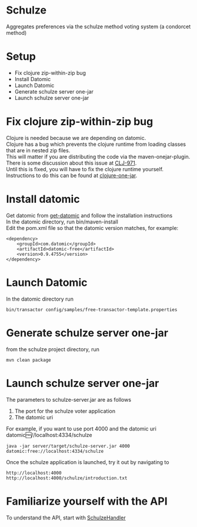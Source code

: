 Schulze
=
Aggregates preferences via the schulze method voting system (a condorcet method)

Setup
=
- Fix clojure zip-within-zip bug
- Install Datomic
- Launch Datomic
- Generate schulze server one-jar
- Launch schulze server one-jar

Fix clojure zip-within-zip bug
=
Clojure is needed because we are depending on datomic.  
Clojure has a bug which prevents the clojure runtime from loading classes that are in nested zip files.  
This will matter if you are distributing the code via the maven-onejar-plugin.  
There is some discussion about this issue at [CLJ-971](http://dev.clojure.org/jira/browse/CLJ-971).  
Until this is fixed, you will have to fix the clojure runtime yourself.  
Instructions to do this can be found at [clojure-one-jar](https://github.com/SeanShubin/clojure-one-jar).  

Install datomic
=
Get datomic from [get-datomic](http://www.datomic.com/get-datomic.html) and follow the installation instructions  
In the datomic directory, run bin/maven-install  
Edit the pom.xml file so that the datomic version matches, for example:  

    <dependency>
        <groupId>com.datomic</groupId>
        <artifactId>datomic-free</artifactId>
        <version>0.9.4755</version>
    </dependency>

Launch Datomic
=
In the datomic directory run

    bin/transactor config/samples/free-transactor-template.properties

Generate schulze server one-jar
=
from the schulze project directory, run

    mvn clean package

Launch schulze server one-jar
=
The parameters to schulze-server.jar are as follows

1. The port for the schulze voter application
2. The datomic uri

For example, if you want to use port 4000 and the datomic uri datomic:free://localhost:4334/schulze

    java -jar server/target/schulze-server.jar 4000 datomic:free://localhost:4334/schulze

Once the schulze application is launched, try it out by navigating to

    http://localhost:4000
    http://localhost:4000/schulze/introduction.txt

Familiarize yourself with the API
=
To understand the API, start with [SchulzeHandler](http://github.com/SeanShubin/schulze/blob/master/server/src/main/scala/com/seanshubin/schulze/server/SchulzeHandler.scala)
